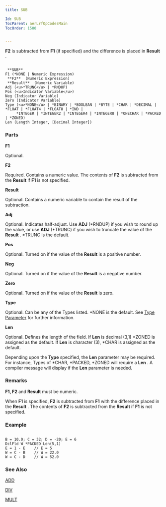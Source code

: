 ```yaml
---
title: SUB

Id: SUB
TocParent: aerLrfOpCodesMain
TocOrder: 1500


---
```


**F2** is subtracted from **F1** (if specified) and the difference is placed in **Result** . 

```

 **SUB** 
F1 (*NONE | Numeric Expression)
 **F2**  (Numeric Expression)
 **Result**  (Numeric Variable)
Adj (<u>*TRUNC</u> | *RNDUP)
Pos (<u>Indicator Variable</u>)
Neg (Indicator Variable)
Zero (Indicator Variable)
Type (<u>*NONE</u> | *BINARY | *BOOLEAN | *BYTE | *CHAR | *DECIMAL | *FLOAT | *FLOAT4 | *FLOAT8 | *IND |
     *INTEGER | *INTEGER2 | *INTEGER4 | *INTEGER8 | *ONECHAR | *PACKED | *ZONED)
Len (Length Integer, [Decimal Integer])
```

### Parts

**F1** 

Optional.


**F2** 

Required. Contains a numeric value. The contents of **F2** is subtracted from the **Result** if **F1** is not specified.


**Result** 

Optional. Contains a numeric variable to contain the result of the subtraction.


**Adj** 

Optional. Indicates half-adjust. Use **ADJ** (*RNDUP) if you wish to round up the value, or use **ADJ** (*TRUNC) if you wish to truncate the value of the **Result** . *TRUNC is the default.


**Pos** 

Optional. Turned on if the value of the **Result** is a positive number.


**Neg** 

Optional. Turned on if the value of the **Result** is a negative number.


**Zero** 

Optional. Turned on if the value of the **Result** is zero.


**Type** 

Optional. Can be any of the Types listed. *NONE is the default. See [Type Parameter](Type_Parameter.html) for further information.


**Len** 

Optional. Defines the length of the field. If **Len** is decimal (3,1) *ZONED is assigned as the default. If **Len** is character (3), *CHAR is assigned as the default. 

Depending upon the **Type** specified, the **Len** parameter may be required. For instance, Types of *CHAR, *PACKED, *ZONED will require a **Len** . A compiler message will display if the **Len** parameter is needed.


### Remarks
**F1, F2** and **Result** must be numeric. 

When **F1** is specified, **F2** is subtracted from **F1** with the difference placed in the **Result** . The contents of **F2** is subtracted from the **Result** if **F1** is not specified. 

### Example

```

B = 10.0; C = 32; D = -20; E = 6
DclFld W *PACKED Len(5,1)
E = 1 - E    // E = 5
W = C - B    // W = 22.0
W = C - D    // W = 52.0 
```

### See Also
[ADD](ADD.html)

[DIV](DIV.html)

[MULT](MULT.html) 
